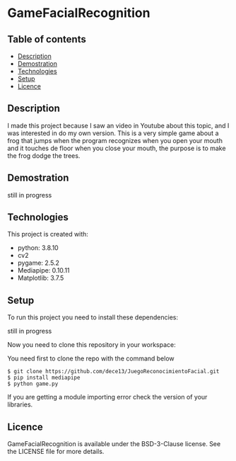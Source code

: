 
# GameFacialRecognition

## Table of contents
* [Description](#description)
* [Demostration](#demostration)
* [Technologies](#technologies)
* [Setup](#setup)
* [Licence](#licence)

## Description
I made this project because I saw an video in Youtube about this topic, and I was interested in do my own version. This is a very simple game about a frog that jumps when the program recognizes when you open your mouth and it touches de floor when you close your mouth, the purpose is to make the frog dodge the trees.

## Demostration

still in progress

## Technologies
This project is created with:
* python: 3.8.10
* cv2
* pygame: 2.5.2
* Mediapipe: 0.10.11
* Matplotlib: 3.7.5

## Setup
To run this project you need to install these dependencies:

still in progress

Now you need to clone this repository in your workspace:

You need first to clone the repo with the command below

```
$ git clone https://github.com/dece13/JuegoReconocimientoFacial.git
$ pip install mediapipe
$ python game.py
```
If you are getting a module importing error check the version of your libraries.
## Licence
GameFacialRecognition is available under the BSD-3-Clause license. See the LICENSE file for more details.

